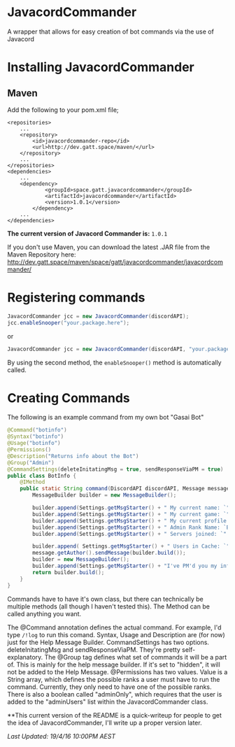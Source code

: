 # JavacordCommander
A wrapper that allows for easy creation of bot commands via the use of Javacord

# Installing JavacordCommander

## Maven

Add the following to your pom.xml file;

```
<repositories>
	...
	<repository>
	    <id>javacordcommander-repo</id>
	    <url>http://dev.gatt.space/maven/</url>
	</repository>
	...
</repositories>
<dependencies>
	...
	<dependency>
            <groupId>space.gatt.javacordcommander</groupId>
            <artifactId>javacordcommander</artifactId>
            <version>1.0.1</version>
        </dependency>
	...
</dependencies>
```

**The current version of Javacord Commander is:** ```1.0.1```

If you don't use Maven, you can download the latest .JAR file from the Maven Repository here: http://dev.gatt.space/maven/space/gatt/javacordcommander/javacordcommander/

# Registering commands

```java
JavacordCommander jcc = new JavacordCommander(discordAPI);
jcc.enableSnooper("your.package.here");
```
or
```java
JavacordCommander jcc = new JavacordCommander(discordAPI, "your.package.here");
```
By using the second method, the ```enableSnooper()``` method is automatically called.

# Creating Commands

The following is an example command from my own bot "Gasai Bot"

```java
@Command("botinfo")
@Syntax("botinfo")
@Usage("botinfo")
@Permissions()
@Description("Returns info about the Bot")
@Group("Admin")
@CommandSettings(deleteInitatingMsg = true, sendResponseViaPM = true)
public class BotInfo {
	@IMethod
	public static String command(DiscordAPI discordAPI, Message message, User user, String[] args) {
		MessageBuilder builder = new MessageBuilder();

		builder.append(Settings.getMsgStarter() + " My current name: `" + discordAPI.getYourself().getName() + "`").appendNewLine();
		builder.append(Settings.getMsgStarter() + " My current game: `" + discordAPI.getGame() + "`").appendNewLine();
		builder.append(Settings.getMsgStarter() + " My current profile picture: `" + discordAPI.getYourself().getAvatarUrl()+"`").appendNewLine();
		builder.append(Settings.getMsgStarter() + " Admin Rank Name: `Bot Commander`").appendNewLine();
		builder.append(Settings.getMsgStarter() + " Servers joined: `" + discordAPI.getServers().size()+"`").appendNewLine();

		builder.append( Settings.getMsgStarter() + " Users in Cache: `" + Main.userCache.keySet().size() + "`").appendNewLine();
		message.getAuthor().sendMessage(builder.build());
		builder = new MessageBuilder();
		builder.append(Settings.getMsgStarter() + "I've PM'd you my information, ").appendUser(message.getAuthor());
		return builder.build();
	}
}
```

Commands have to have it's own class, but there can technically be multiple methods (all though I haven't tested this). The Method can be called anything you want.

The @Command annotation defines the actual command. For example, I'd type ```/!log``` to run this comand.
Syntax, Usage and Description are (for now) just for the Help Message Builder.
CommandSettings has two options. deleteInitatingMsg and sendResponseViaPM. They're pretty self-explanatory.
The @Group tag defines what set of commands it will be a part of. This is mainly for the help message builder. If it's set to "hidden", it will not be added to the Help Message.
@Permissions has two values. Value is a String array, which defines the possible ranks a user must have to run the command. Currently, they only need to have one of the possible ranks. There is also a boolean called "adminOnly", which requires that the user is added to the "adminUsers" list within the JavacordCommander class.


**This current version of the README is a quick-writeup for people to get the idea of JavacordCommander, I'll write up a proper version later.

*Last Updated: 19/4/16 10:00PM AEST*
